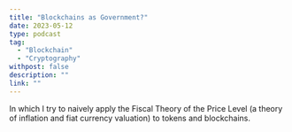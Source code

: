 ```yaml
---
title: "Blockchains as Government?"
date: 2023-05-12
type: podcast
tag:
  - "Blockchain"
  - "Cryptography"
withpost: false
description: ""
link: ""
---
```


In which I try to naively apply the Fiscal Theory of the Price Level (a theory of inflation and fiat currency valuation) to tokens and blockchains.
